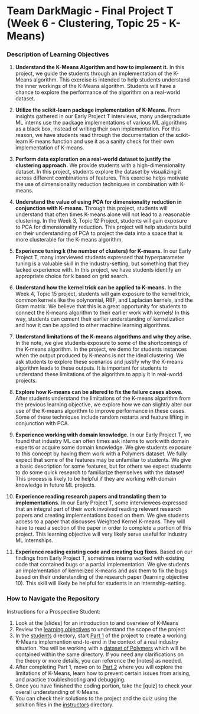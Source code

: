 # Team DarkMagic - Final Project T (Week 6 - Clustering, Topic 25 - K-Means)

### Description of Learning Objectives

1. **Understand the K-Means Algorithm and how to implement it.** In this project, we guide the students through an implementation of the K-Means algorithm. This exercise is intended to help students understand the inner workings of the K-Means algorithm. Students will have a chance to explore the performance of the algorithm on a real-world dataset.

2. **Utilize the scikit-learn package implementation of K-Means.** From insights gathered in our Early Project T interviews, many undergraduate ML interns use the package implementations of various ML algorithms as a black box, instead of writing their own implementation. For this reason, we have students read through the documentation of the scikit-learn K-means function and use it as a sanity check for their own implementation of K-means.

3. **Perform data exploration on a real-world dataset to justify the clustering approach.** We provide students with a high-dimensionality dataset. In this project, students explore the dataset by visualizing it across different combinations of features. This exercise helps motivate the use of dimensionality reduction techniques in combination with K-means.

4. **Understand the value of using PCA for dimensionality reduction in conjunction with K-means.** Through this project, students will understand that often times K-means alone will not lead to a reasonable clustering. In the Week 3, Topic 12 Project, students will gain exposure to PCA for dimensionality reduction. This project will help students build on their understanding of PCA to project the data into a space that is more clusterable for the K-means algorithm.

5. **Experience tuning k (the number of clusters) for K-means.** In our Early Project T, many interviewed students expressed that hyperparameter tuning is a valuable skill in the industry-setting, but something that they lacked experience with. In this project, we have students identify an appropriate choice for k based on grid search.

6. **Understand how the kernel trick can be applied to K-means.** In the Week 4, Topic 15 project, students will gain exposure to the kernel trick, common kernels like the polynomial, RBF, and Laplacian kernels, and the Gram matrix. We believe that this is a great opportunity for students to connect the K-means algorithm to their earlier work with kernels! In this way, students can cement their earlier understanding of kernelization and how it can be applied to other machine learning algorithms.

7. **Understand limitations of the K-means algorithms and why they arise.** In the note, we give students exposure to some of the shortcomings of the K-means algorithm. In the project, we demo for students instances when the output produced by K-means is not the ideal clustering. We ask students to explore these scenarios and justify why the K-means algorithm leads to these outputs. It is important for students to understand these limitations of the algorithm to apply it in real-world projects.

8. **Explore how K-means can be altered to fix the failure cases above.** After students understand the limitations of the K-means algorithm from the previous learning objective, we explore how we can slightly alter our use of the K-means algorithm to improve performance in these cases. Some of these techniques include random restarts and feature lifting in conjunction with PCA.

9. **Experience working with domain knowledge.** In our Early Project T, we found that industry ML can often times ask interns to work with domain experts or acquire some domain knowledge. We give students exposure to this concept by having them work with a Polymers dataset. We fully expect that some of the features may be unfamiliar to students. We give a basic description for some features, but for others we expect students to do some quick research to familiarize themselves with the dataset! This process is likely to be helpful if they are working with domain knowledge in future ML projects.

10. **Experience reading research papers and translating them to implementations.** In our Early Project T, some interviewees expressed that an integral part of their work involved reading relevant research papers and creating implementations based on them. We give students access to a paper that discusses Weighted Kernel K-means. They will have to read a section of the paper in order to complete a portion of this project. This learning objective will very likely serve useful for industry ML internships.

11. **Experience reading existing code and creating bug fixes.** Based on our findings from Early Project T, sometimes interns worked with existing code that contained bugs or a partial implementation. We give students an implementation of kernelized K-means and ask them to fix the bugs based on their understanding of the research paper (learning objective 10). This skill will likely be helpful for students in an internship-setting.

### How to Navigate the Repository
Instructions for a Prospective Student: 
1. Look at the [slides] for an introduction to and overview of K-Means
2. Review the [learning objectives](LearningObjectivesAndNarrative.md) to understand the scope of the project
2. In the [students](students) directory, start [Part 1](students/ProjectTFinal_kmeans_part1.ipynb) of the project to create a working K-Means implemention end-to-end in the context of a real industry situation. You will be working with a [dataset of Polymers](students/PolymersData_NoLabels.csv) which will be contained within the same directory. If you need any clarifications on the theory or more details, you can reference the [notes] as needed. 
3. After completing Part 1, move on to [Part 2](students/ProjectTFinal_kmeans_part2.ipynb) where you will explore the limitations of K-Means, learn how to prevent certain issues from arising, and practice troubleshooting and debugging.
4. Once you have finished the coding portion, take the [quiz] to check your overall understanding of K-Means.
5. You can check their solutions to the project and the quiz using the solution files in the [instructors](instructors) directory.
